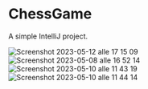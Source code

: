# ChessGame
A simple IntelliJ project.

![Screenshot 2023-05-12 alle 17 15 09](https://github.com/leonardonels/ChessGame/assets/81677769/a43ad247-c691-47a8-9e5c-2d3c877f9734)
![Screenshot 2023-05-08 alle 16 52 14](https://github.com/leonardonels/ChessGame/assets/81677769/19d4a98d-c152-4db3-ad6a-21c59eba3504)
![Screenshot 2023-05-10 alle 11 43 19](https://github.com/leonardonels/ChessGame/assets/81677769/8c11aab9-d610-4f1a-9714-81b55b098e0d)
![Screenshot 2023-05-10 alle 11 44 14](https://github.com/leonardonels/ChessGame/assets/81677769/0d581495-dd6b-4dc7-bc81-7575bd902c0d)
